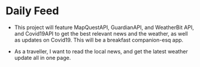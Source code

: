 # Daily Feed
- This project will feature MapQuestAPI, GuardianAPI, and WeatherBit API, and Covid19API to get the best relevant news and the weather, as well as updates on Covid19. This will be a breakfast companion-esq app.

- As a traveller, I want to read the local news, and get the latest weather update all in one page.
